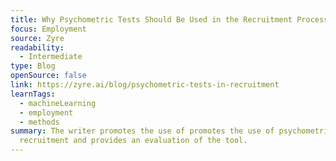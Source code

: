 ```yaml
---
title: Why Psychometric Tests Should Be Used in the Recruitment Process?
focus: Employment
source: Zyre
readability:
  - Intermediate
type: Blog
openSource: false
link: https://zyre.ai/blog/psychometric-tests-in-recruitment
learnTags:
  - machineLearning
  - employment
  - methods
summary: The writer promotes the use of promotes the use of psychometrics in
  recruitment and provides an evaluation of the tool.
---
```

